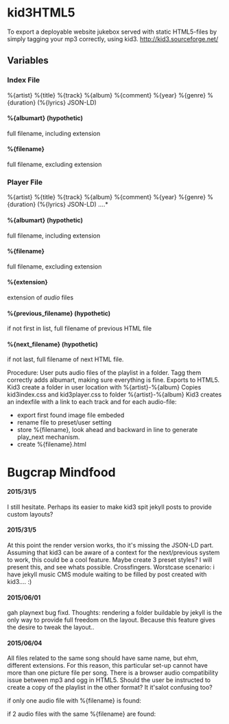 # kid3HTML5
To export a deployable website jukebox served with static HTML5-files by simply tagging your mp3 correctly, using kid3. http://kid3.sourceforge.net/

## Variables 

### Index File
%{artist} %{title} %{track} %{album} %{comment} %{year} %{genre} %{duration} (%{lyrics} JSON-LD)
#### %{albumart} (hypothetic)
full filename, including extension 
#### %{filename}
full filename, excluding extension

### Player File
%{artist} %{title} %{track} %{album} %{comment} %{year} %{genre} %{duration} (%{lyrics} JSON-LD) ....*
#### %{albumart} (hypothetic)
full filename, including extension 
#### %{filename}
full filename, excluding extension
#### %{extension}
extension of _audio_ files
#### %{previous_filename} (hypothetic)
if not first in list, full filename of previous HTML file
#### %{next_filename} (hypothetic)
if not last, full filename of next HTML file.

Procedure:
User puts audio files of the playlist in a folder.
Tagg them correctly adds albumart, making sure everything is fine.
Exports to HTML5.
Kid3 create a folder in user location with %{artist}-%{album}
Copies kid3index.css and kid3player.css to folder %{artist}-%{album}
Kid3 creates an indexfile with a link to each track and for each audio-file:
 - export first found image file embeded
 - rename file to preset/user setting
 - store %{filename}, look ahead and backward in line to generate play_next mechanism.
 - create %{filename}.html 



# Bugcrap Mindfood
#### 2015/31/5
I still hesitate. Perhaps its easier to make kid3 spit jekyll posts to provide custom layouts?

#### 2015/31/5
At this point the render version works, tho it's missing the JSON-LD part. Assuming that kid3 can be aware of a context for the next/previous system to work, this could be a cool feature. Maybe create 3 preset styles? I will present this, and see whats possible. Crossfingers. Worstcase scenario: i have jekyll music CMS module waiting to be filled by post created with kid3.... :)

#### 2015/06/01 
gah playnext bug fixd. Thoughts: rendering a folder buildable by jekyll is the only way to provide full freedom on the layout. Because this feature gives the desire to tweak the layout..

#### 2015/06/04
All files related to the same song should have same name, but ehm, different extensions. For this reason, this particular set-up cannot have more than one picture file per song. There is a browser audio compatibility issue between mp3 and ogg in HTML5. Should the user be instructed to create a copy of the playlist in the other format? It it'salot confusing too? 

if only one audio file with %{filename} is found:
> <audio>
>  <source src="%{filename}.%{extension}" type="%{codec}" />
>  <h1>Your browser isn't ready for so much hotness. Use the <a href="%{filename}.%{extension}">download-link</a> instead.</h1>.
>
> </audio>

if 2 audio files with the same %{filename} are found:
> <audio>
>  <source src="%{filename}.%{extension}" type="%{codec}" />
>  <source src="%{filename}.%{extension}" type="%{codec}" />
>  <h1>Your browser isn't ready for so much hotness. Use the <a href="%{filename}.%{extension}">OGG download-link</a> instead.</h1>.
>
> </audio>
